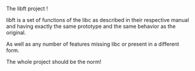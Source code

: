 The libft project !

libft is a set of functions of the libc as described in their respective manual 
and having exactly the same prototype and the same behavior as the original. 

As well as any number of features missing libc or present in a different form.

The whole project should be the norm!

